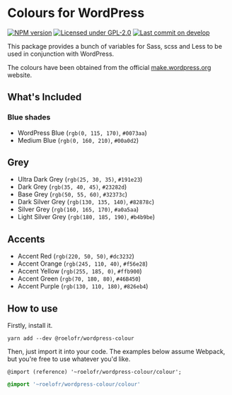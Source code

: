 # Colours for WordPress

[![NPM version][badge-npm]][link-npm]
[![Licensed under GPL-2.0][badge-license]][link-license]
[![Last commit on develop][badge-commit]][link-commit]

This package provides a bunch of variables for Sass, scss and Less to be used
in conjunction with WordPress.

The colours have been obtained from the official [make.wordpress.org][1]
website.

[1]: https://make.wordpress.org/design/handbook/design-guide/foundations/colors

## What's Included

### Blue shades

- WordPress Blue (`rgb(0, 115, 170)`, `#0073aa`)
- Medium Blue (`rgb(0, 160, 210)`, `#00a0d2`)

## Grey

- Ultra Dark Grey (`rgb(25, 30, 35)`, `#191e23`)
- Dark Grey (`rgb(35, 40, 45)`, `#23282d`)
- Base Grey (`rgb(50, 55, 60)`, `#32373c`)
- Dark Silver Grey (`rgb(130, 135, 140)`, `#82878c`)
- Silver Grey (`rgb(160, 165, 170)`, `#a0a5aa`)
- Light Silver Grey (`rgb(180, 185, 190)`, `#b4b9be`)

## Accents


- Accent Red (`rgb(220, 50, 50)`, `#dc3232`)
- Accent Orange (`rgb(245, 110, 40)`, `#f56e28`)
- Accent Yellow (`rgb(255, 185, 0)`, `#ffb900`)
- Accent Green (`rgb(70, 180, 80)`, `#46B450`)
- Accent Purple (`rgb(130, 110, 180)`, `#826eb4`)

## How to use

Firstly, install it.

```
yarn add --dev @roelofr/wordpress-colour
```

Then, just import it into your code. The examples below assume Webpack, but
you're free to use whatever you'd like.

```less
@import (reference) '~roelofr/wordpress-colour/colour';
```

```sass
@import '~roelofr/wordpress-colour/colour'
```

<!-- Links -->
[badge-npm]: https://img.shields.io/npm/v/@roelofr/wordpress-colour.svg?style=flat-square
[link-npm]: https://npmjs.com/package/@roelofr/wordpress-colour

[badge-license]: https://img.shields.io/github/license/roelofr/wordpress-colour.svg?style=flat-square
[link-license]: LICENSE.md

[badge-commit]: https://img.shields.io/github/last-commit/roelofr/wordpress-colour/develop.svg?style=flat-square
[link-commit]: https://github.com/roelofr/wordpress-colour/commits/develop
